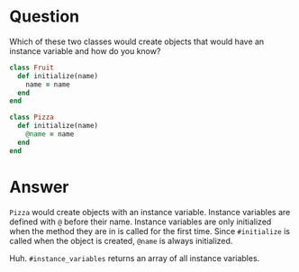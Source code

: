 # Question

Which of these two classes would create objects that would have an instance 
variable and how do you know?

```ruby
class Fruit
  def initialize(name)
    name = name
  end
end

class Pizza
  def initialize(name)
    @name = name
  end
end
```

# Answer

`Pizza` would create objects with an instance variable. Instance variables are 
defined with `@` before their name. Instance variables are only initialized 
when the method they are in is called for the first time. Since `#initialize` 
is called when the object is created, `@name` is always initialized.

Huh. `#instance_variables` returns an array of all instance variables.
